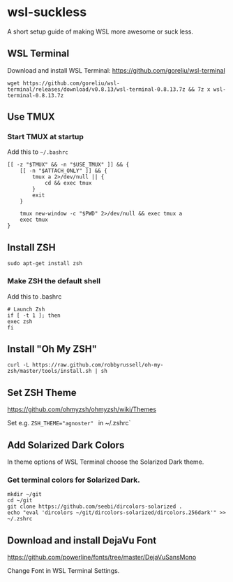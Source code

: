 # wsl-suckless

A short setup guide of making WSL more awesome or suck less.

## WSL Terminal
Download and install WSL Terminal: https://github.com/goreliu/wsl-terminal

```
wget https://github.com/goreliu/wsl-terminal/releases/download/v0.8.13/wsl-terminal-0.8.13.7z && 7z x wsl-terminal-0.8.13.7z
```

## Use TMUX

### Start TMUX at startup
Add this to `~/.bashrc`

```
[[ -z "$TMUX" && -n "$USE_TMUX" ]] && {
    [[ -n "$ATTACH_ONLY" ]] && {
        tmux a 2>/dev/null || {
            cd && exec tmux
        }
        exit
    }

    tmux new-window -c "$PWD" 2>/dev/null && exec tmux a
    exec tmux
}
```

## Install ZSH
```
sudo apt-get install zsh
```

### Make ZSH the default shell
Add this to .bashrc
```
# Launch Zsh
if [ -t 1 ]; then
exec zsh
fi
```

## Install "Oh My ZSH"
```
curl -L https://raw.github.com/robbyrussell/oh-my-zsh/master/tools/install.sh | sh
```

## Set ZSH Theme
https://github.com/ohmyzsh/ohmyzsh/wiki/Themes

Set e.g. `ZSH_THEME="agnoster" ` in ~/.zshrc`

## Add Solarized Dark Colors
In theme options of WSL Terminal choose the Solarized Dark theme.

### Get terminal colors for Solarized Dark.
```
mkdir ~/git
cd ~/git
git clone https://github.com/seebi/dircolors-solarized .
echo "eval 'dircolors ~/git/dircolors-solarized/dircolors.256dark'" >> ~/.zshrc
```
## Download and install DejaVu Font

https://github.com/powerline/fonts/tree/master/DejaVuSansMono

Change Font in WSL Terminal Settings.
